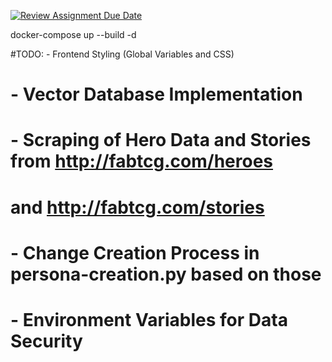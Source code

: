 [![Review Assignment Due Date](https://classroom.github.com/assets/deadline-readme-button-24ddc0f5d75046c5622901739e7c5dd533143b0c8e959d652212380cedb1ea36.svg)](https://classroom.github.com/a/cVeImKGm)

docker-compose up --build -d

#TODO:  - Frontend Styling (Global Variables and CSS)
#       - Vector Database Implementation
#       - Scraping of Hero Data and Stories from http://fabtcg.com/heroes
#       and http://fabtcg.com/stories
#       - Change Creation Process in persona-creation.py based on those
#       - Environment Variables for Data Security
